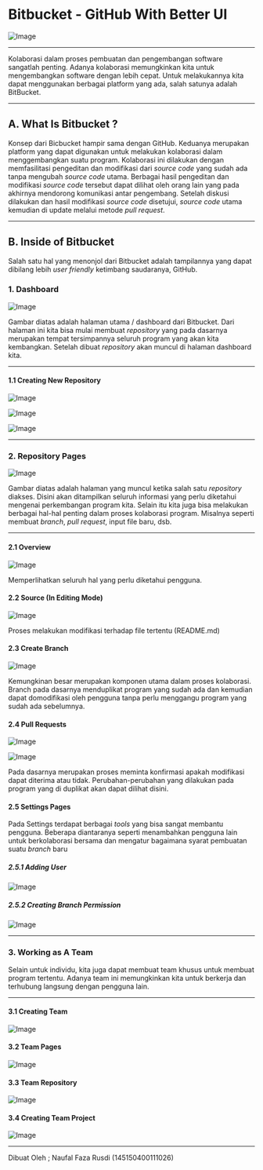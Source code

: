 # Bitbucket - GitHub With Better UI

![Image](https://wac-cdn.atlassian.com/dam/jcr:e2a6f06f-b3d5-4002-aed3-73539c56a2eb/bitbucket_rgb_blue.png?cdnVersion=ee)
***
Kolaborasi dalam proses pembuatan dan pengembangan software sangatlah penting. 
Adanya kolaborasi memungkinkan kita untuk mengembangkan software dengan lebih cepat. Untuk melakukannya kita dapat menggunakan berbagai platform yang ada, salah satunya adalah BitBucket.
***
## A. What Is Bitbucket ?

Konsep dari Bicbucket hampir sama dengan GitHub. Keduanya merupakan platform yang dapat digunakan untuk melakukan kolaborasi dalam menggembangkan suatu program. Kolaborasi ini dilakukan dengan memfasilitasi pengeditan dan modifikasi dari *source code* yang sudah ada tanpa mengubah *source code* utama. Berbagai hasil pengeditan dan modifikasi *source code* tersebut dapat dilihat oleh orang lain yang pada akhirnya mendorong komunikasi antar pengembang. Setelah diskusi dilakukan dan hasil modifikasi *source code* disetujui, *source code* utama kemudian di update melalui metode *pull request*. 
***
## B. Inside of Bitbucket

Salah satu hal yang menonjol dari Bitbucket adalah tampilannya yang dapat dibilang lebih *user friendly* ketimbang saudaranya, GitHub.   

### 1. Dashboard

![Image](http://i.imgur.com/8GSZ6XG.jpg)

Gambar diatas adalah halaman utama / dashboard dari Bitbucket. Dari halaman ini kita bisa mulai membuat *repository* yang pada dasarnya merupakan tempat tersimpannya seluruh program yang akan kita kembangkan. Setelah dibuat *repository* akan muncul di halaman dashboard kita.

***

#### 1.1 Creating New Repository

![Image](http://i.imgur.com/iQ7vvi1.jpg)

![Image](http://i.imgur.com/kiDDRLv.jpg)

![Image](http://i.imgur.com/JvuclmY.png)

***

### 2. Repository Pages  

![Image](http://i.imgur.com/WLcsLBC.jpg)

Gambar diatas adalah halaman yang muncul ketika salah satu *repository* diakses. Disini akan ditampilkan seluruh informasi yang perlu diketahui mengenai perkembangan program kita. Selain itu kita juga bisa melakukan berbagai hal-hal penting dalam proses kolaborasi program. Misalnya seperti membuat *branch*, *pull request*, input file baru, dsb. 

***

#### 2.1 Overview 

![Image](http://i.imgur.com/w9Humv4.jpg)

Memperlihatkan seluruh hal yang perlu diketahui pengguna. 

#### 2.2 Source (In Editing Mode)

![Image](http://i.imgur.com/gXUUUHs.jpg)

Proses melakukan modifikasi terhadap file tertentu (README.md)

#### 2.3 Create Branch 

![Image](http://i.imgur.com/nRkLdvg.jpg)

Kemungkinan besar merupakan komponen utama dalam proses kolaborasi. Branch pada dasarnya menduplikat program yang sudah ada dan kemudian dapat domodifikasi oleh pengguna tanpa perlu menggangu program yang sudah ada sebelumnya.

#### 2.4 Pull Requests 

![Image](http://i.imgur.com/cYhKobY.jpg)

![Image](http://i.imgur.com/vgDEXEj.jpg)

Pada dasarnya merupakan proses meminta konfirmasi apakah modifikasi dapat diterima atau tidak. Perubahan-perubahan yang dilakukan pada program yang di duplikat akan dapat dilihat disini.

#### 2.5 Settings Pages  

Pada Settings terdapat berbagai *tools* yang bisa sangat membantu pengguna. Beberapa diantaranya seperti menambahkan pengguna lain untuk berkolaborasi bersama dan mengatur bagaimana syarat pembuatan suatu *branch* baru   

##### 2.5.1 Adding User

![Image](http://i.imgur.com/RY4aHfS.jpg)

##### 2.5.2 Creating Branch Permission

![Image](http://i.imgur.com/xAFmJJf.jpg)

***

### 3. Working as A Team

Selain untuk individu, kita juga dapat membuat team khusus untuk membuat program tertentu. Adanya team ini memungkinkan kita untuk berkerja dan terhubung langsung dengan pengguna lain. 

***

#### 3.1 Creating Team

![Image](http://i.imgur.com/d3kwfh2.png)

#### 3.2 Team Pages

![Image](http://i.imgur.com/oo4bh3w.png)

#### 3.3 Team Repository

![Image](http://i.imgur.com/rbkXjPu.png)

#### 3.4 Creating Team Project

![Image](http://i.imgur.com/6KWtZ2q.png)

***

Dibuat Oleh ; Naufal Faza Rusdi (145150400111026)
